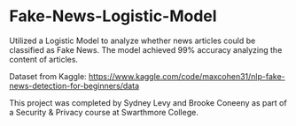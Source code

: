 # Fake-News-Logistic-Model

Utilized a Logistic Model to analyze whether news articles could be classified as Fake News. The model achieved 99% accuracy analyzing the content of articles. 

Dataset from Kaggle: https://www.kaggle.com/code/maxcohen31/nlp-fake-news-detection-for-beginners/data

This project was completed by Sydney Levy and Brooke Coneeny as part of a Security & Privacy course at Swarthmore College. 
